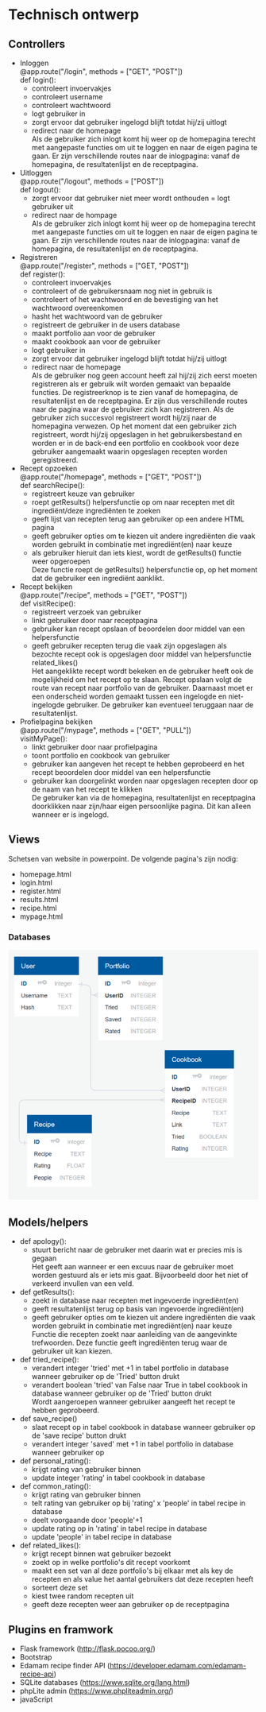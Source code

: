 # Technisch ontwerp
## Controllers
-   Inloggen  
    @app.route("/login", methods = ["GET", "POST"])  
    def login():  
    - controleert invoervakjes
    - controleert username
    - controleert wachtwoord
    - logt gebruiker in
    - zorgt ervoor dat gebruiker ingelogd blijft totdat hij/zij uitlogt
    - redirect naar de homepage  
    Als de gebruiker zich inlogt komt hij weer op de homepagina terecht met aangepaste functies
    om uit te loggen en naar de eigen pagina te gaan. Er zijn verschillende routes naar de
    inlogpagina: vanaf de homepagina, de resultatenlijst en de receptpagina.
-   Uitloggen  
    @app.route("/logout", methods = ["POST"])  
    def logout():  
    - zorgt ervoor dat gebruiker niet meer wordt onthouden = logt gebruiker uit
    - redirect naar de hompage  
    Als de gebruiker zich inlogt komt hij weer op de homepagina terecht met aangepaste functies om uit te loggen en naar de eigen pagina te gaan. Er zijn verschillende routes naar de inlogpagina: vanaf de homepagina, de resultatenlijst en de receptpagina.
-   Registreren  
    @app.route("/register", methods = ["GET, "POST"])  
    def register():  
    - controleert invoervakjes
    - controleert of de gebruikersnaam nog niet in gebruik is
    - controleert of het wachtwoord en de bevestiging van het wachtwoord overeenkomen
    - hasht het wachtwoord van de gebruiker
    - registreert de gebruiker in de users database
    - maakt portfolio aan voor de gebruiker
    - maakt cookbook aan voor de gebruiker
    - logt gebruiker in
    - zorgt ervoor dat gebruiker ingelogd blijft totdat hij/zij uitlogt
    - redirect naar de homepage  
    Als de gebruiker nog geen account heeft zal hij/zij zich eerst moeten registreren als er gebruik wilt worden gemaakt van bepaalde functies. De registreerknop is te zien vanaf de homepagina, de resultatenlijst en de receptpagina. Er zijn dus verschillende routes naar de pagina waar de gebruiker zich kan registreren. Als de gebruiker zich succesvol registreert wordt hij/zij naar de homepagina verwezen. Op het moment dat een gebruiker zich registreert, wordt hij/zij opgeslagen in het gebruikersbestand en worden er in de back-end een portfolio en cookbook voor deze gebruiker aangemaakt waarin opgeslagen recepten worden geregistreerd.
-   Recept opzoeken  
    @app.route("/homepage", methods = ["GET", "POST"])  
    def searchRecipe():  
    - registreert keuze van gebruiker
    - roept getResults() helpersfunctie op om naar recepten met dit ingrediënt/deze ingrediënten te zoeken
    - geeft lijst van recepten terug aan gebruiker op een andere HTML pagina
    - geeft gebruiker opties om te kiezen uit andere ingrediënten die vaak worden gebruikt in combinatie met ingrediënt(en) naar keuze
    - als gebruiker hieruit dan iets kiest, wordt de getResults() functie weer opgeroepen  
    Deze functie roept de getResults() helpersfunctie op, op het moment dat de gebruiker een ingrediënt aanklikt.
-   Recept bekijken  
    @app.route("/recipe", methods = ["GET", "POST"])  
    def visitRecipe():  
    - registreert verzoek van gebruiker
    - linkt gebruiker door naar receptpagina
    - gebruiker kan recept opslaan of beoordelen door middel van een helpersfunctie
    - geeft gebruiker recepten terug die vaak zijn opgeslagen als bezochte recept ook is opgeslagen door middel van helpersfunctie          related_likes()  
    Het aangeklikte recept wordt bekeken en de gebruiker heeft ook de mogelijkheid om het recept op te slaan. Recept opslaan volgt de route van recept naar portfolio van de gebruiker. Daarnaast moet er een onderscheid worden gemaakt tussen een ingelogde en niet-ingelogde gebruiker. De gebruiker kan eventueel teruggaan naar de resultatenlijst.
-   Profielpagina bekijken  
    @app.route("/mypage", methods = ["GET", "PULL"])  
    visitMyPage():  
    - linkt gebruiker door naar profielpagina
    - toont portfolio en cookbook van gebruiker
    - gebruiker kan aangeven het recept te hebben geprobeerd en het recept beoordelen door middel van een helpersfunctie
    - gebruiker kan doorgelinkt worden naar opgeslagen recepten door op de naam van het recept te klikken  
    De gebruiker kan via de homepagina, resultatenlijst en receptpagina doorklikken naar zijn/haar eigen persoonlijke pagina. Dit kan alleen wanneer er is ingelogd.

## Views
Schetsen van website in powerpoint. De volgende pagina's zijn nodig:
-   homepage.html
-   login.html
-   register.html
-   results.html
-   recipe.html
-   mypage.html
### Databases
![](https://github.com/taliafawzy/16/blob/master/databases.PNG)

## Models/helpers
-   def apology():  
    - stuurt bericht naar de gebruiker met daarin wat er precies mis is gegaan  
    Het geeft aan wanneer er een excuus naar de gebruiker moet worden gestuurd als er iets mis gaat. Bijvoorbeeld door het niet of verkeerd invullen van een veld.
-   def getResults():  
    - zoekt in database naar recepten met ingevoerde ingrediënt(en)
    - geeft resultatenlijst terug op basis van ingevoerde ingrediënt(en)
    - geeft gebruiker opties om te kiezen uit andere ingrediënten die vaak worden gebruikt in combinatie met ingrediënt(en) naar keuze  
    Functie die recepten zoekt naar aanleiding van de aangevinkte trefwoorden. Deze functie geeft ingrediënten terug waar de gebruiker uit kan kiezen.
-   def tried_recipe():  
    - verandert integer 'tried' met +1 in tabel portfolio in database wanneer gebruiker op de 'Tried' button drukt
    - verandert boolean 'tried' van False naar True in tabel cookbook in database wanneer gebruiker op de 'Tried' button drukt  
    Wordt aangeroepen wanneer gebruiker aangeeft het recept te hebben geprobeerd.
-   def save_recipe()  
    - slaat recept op in tabel cookbook in database wanneer gebruiker op de 'save recipe' button drukt
    - verandert integer 'saved' met +1 in tabel portfolio in database wanneer gebruiker op  
-   def personal_rating():  
    - krijgt rating van gebruiker binnen
    - update integer 'rating' in tabel cookbook in database  
-   def common_rating():  
    - krijgt rating van gebruiker binnen
    - telt rating van gebruiker op bij 'rating' x 'people' in tabel recipe in database 
    - deelt voorgaande door 'people'+1
    - update rating op in 'rating' in tabel recipe in database
    - update 'people' in tabel recipe in database  
-   def related_likes():  
    - krijgt recept binnen wat gebruiker bezoekt
    - zoekt op in welke portfolio's dit recept voorkomt
    - maakt een set van al deze portfolio's bij elkaar met als key de recepten en als value het aantal gebruikers dat deze recepten heeft
    - sorteert deze set
    - kiest twee random recepten uit
    - geeft deze recepten weer aan gebruiker op de receptpagina

## Plugins en framwork
-   Flask framework
    (http://flask.pocoo.org/)
-   Bootstrap
-   Edamam recipe finder API
    (https://developer.edamam.com/edamam-recipe-api)
-   SQLite databases
    (https://www.sqlite.org/lang.html)
-   phpLite admin
    (https://www.phpliteadmin.org/)
-   javaScript





